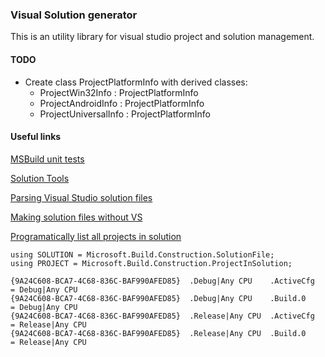 ﻿### Visual Solution generator

This is an utility library for visual studio project and solution management.



#### TODO

- Create class ProjectPlatformInfo with derived classes:
  - ProjectWin32Info : ProjectPlatformInfo
  - ProjectAndroidInfo : ProjectPlatformInfo
  - ProjectUniversalInfo : ProjectPlatformInfo


#### Useful links

[MSBuild unit tests](https://github.com/Microsoft/msbuild/tree/master/src/MSBuild.UnitTests)

[Solution Tools](https://slntools.codeplex.com/)

[Parsing Visual Studio solution files](http://stackoverflow.com/questions/707107/parsing-visual-studio-solution-files)

[Making solution files without VS](http://stackoverflow.com/questions/33329144/making-a-solution-file-without-using-visual-studio)

[Programatically list all projects in solution](https://social.msdn.microsoft.com/Forums/vstudio/en-US/7a21108c-17a5-4304-a3ce-33ad201f0d11/how-do-i-programmatically-list-all-of-the-projects-in-a-solution?forum=csharpgeneral)


    using SOLUTION = Microsoft.Build.Construction.SolutionFile;
    using PROJECT = Microsoft.Build.Construction.ProjectInSolution;

    {9A24C608-BCA7-4C68-836C-BAF990AFED85}  .Debug|Any CPU    .ActiveCfg  = Debug|Any CPU
    {9A24C608-BCA7-4C68-836C-BAF990AFED85}  .Debug|Any CPU    .Build.0    = Debug|Any CPU
    {9A24C608-BCA7-4C68-836C-BAF990AFED85}  .Release|Any CPU  .ActiveCfg  = Release|Any CPU
    {9A24C608-BCA7-4C68-836C-BAF990AFED85}  .Release|Any CPU  .Build.0    = Release|Any CPU
